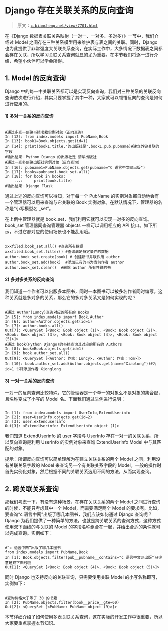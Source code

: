 # Django 存在关联关系的反向查询

> 原文：[`c.biancheng.net/view/7701.html`](http://c.biancheng.net/view/7701.html)

在《Django 数据表关联关系映射（一对一、一对多、多对多）》一节中，我们介绍过 Model 之间存在三种关系模型用来维护表与表之间的关联。同时，Django 也为此提供了非常强度大关联关系查询，在实际工作中，大多情况下数据表之间都会存在关联，所以学习关联关系查询就显的尤为重要。在本节我们将逐一进行介绍，希望小伙伴可以学会所得。

## 1\. Model 的反向查询

Django 中的每一中关联关系都可以是实现反向查询，我们对三种关系的关联反向查询依次进行介绍，其实只要掌握了其中一种，大家就可以领悟反向的查询是如何进行应用的。

#### 1) 多对一关系的反向查询

```

#通过多查一创建书籍书籍实例对象（正向查询）
In [12]: from index.models import PubName,Book
In [13]: book1=Book.objects.get(id=1)
In [14]: print(book1.title,"的出版社是",book1.pub.pubname)#建立外键关联的字段
#输出结果：Python Django 的出版社是 清华出版社
#通过一查多创建出版社实例对象（反向查询）
In [16]: pubname1=PubName.objects.get(pubname="C 语言中文网出版")
In [17]: books=pubname1.book_set.all()
In [18]: for book in books:
    ...:     print(book.title)
#输出结果：Django Flask

```

通过上述的反向查询可以得知，对于每一个 PubName 的实例对象都自动地会有一个管理器可以用来查询与它关联的 Book 实例对象。在默认情况下，管理器的名称是“小写模型名 _set”。

在上例中管理器就是 book_set，我们利用它就可以实现一对多的反向查询。book_set 管理器同查询管理器 objects 一样可以调用相应的 API 接口。如下所示，不过它都对应的使用场景也不能乱用哦。

```

xxxfiled.book_set.all() #查询所有数据
xxxfiled.book_set.filter() #查询满足特定条件的数据
author.book_set.create(book) # 创建新书并联作用 author
author.book_set.add(book)  #添加已有的书为当前作者 author
author.book_set.clear()  #删除 author 所有并联的书
```

#### 2) 多对多关系的反向查询

我们知道一个作者可以出版多本图书，同时一本图书可以被多名作者同时编写。这种关系就是多对多的关系，那么它的多对多关系又是如何实现的呢？

```

#通过 Author(Luncy)查询对应的所有的 Books
In [5]: from index.models import Book,Author
In [6]: author=Author.objects.get(id=1)
In [7]: author.books.all()
Out[7]: <QuerySet [<Book: Book object (1)>, <Book: Book object (2)>, <Book: Book object (3)>, <Book: Book object (4)>, <Book: Book object (5)>]>
#通过 book(Python Django)的书籍查询其对应的所有的 Authors 
In [8]: book=Book.objects.get(id=1)
In [9]: book.author_set.all()
Out[9]: <QuerySet [<Author: 作家：Luncy>, <Author: 作家：Tom>]>
In [10]: book.author_set.add(Author.objects.get(name="Xiaolong"))#为 id=1 书籍添加作者 Xionglong
```

#### 3) 一对一关系的反向查询

一对一的反向查询比较特殊，它的管理器是一个单一的对象么不是对象的集合密，且名称变成了小写的 Model 名。下面我们通过举例进行说明：

```

In [1]: from index.models import UserInfo,ExtendUserinfo
In [2]: user=UserInfo.objects.get(id=2)
In [3]: user.extenduserinfo
Out[3]: <ExtendUserinfo: ExtendUserinfo object (1)>
```

我们知道 ExtendUserinfo 的 user 字段与 UserInfo 存在一对一的关联关系，所以反向查询是利用 UserInfo 的实例对象来查询 ExtendUserinfo Model 中与其匹配的对象。 

提示：所谓反向查询可以简单理解为在建立关联关系的两个 Model 之间，利用没有关联关系字段的 Model 来查询另一个有关联关系字段的 Model。一般的操作时首先实例化对象，然后根据不同的关联关系选用不同的方法，从而实现查询。

## 2\. 跨关联关系查询

那我们考虑一下，有没有这种场景，在存在关联关系的两个 Model 之间进行查询的时候，不能只考虑其中一个 Model，而需要满足两个 Model 的要求呢。比如，要查询“c 语言中网”出版了哪几本图书，我们应该如何通过 Django 查询呢？Django 为我们提供了一种简单的方法，也就是跨关联关系的查询方式，这种方式使用双下画线的与关联的 Model 的字段名称组合在一起，并给出合适的条件就可以完成查询。实例如下：

```

#“c 语言中网”出版了哪几本图书
from index.models import PubName,Book
In [1]: Book.objects.filter(pub__pubname__contains="c 语言中文网出版")#注意是双下画线哦
Out[1]: <QuerySet [<Book: Book object (4)>, <Book: Book object (5)>]>
```

同时 Django 也支持反向的关联查询，只需要使用关联 Model 的小写名称即可，实例如下：

```

#查询价格大于等于 30 的书籍
In [2]: PubName.objects.filter(book__price__gte=60)
Out[2]: <QuerySet [<PubName: PubName object (9)>]>

```

本节详细介绍了如何使用多表关联关系查询，这在实际的开发工作中很重要，所以大家要重点掌握本节知识。